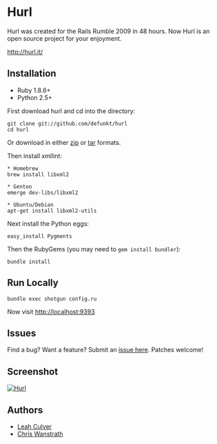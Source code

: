 Hurl
====

Hurl was created for the Rails Rumble 2009 in 48 hours.
Now Hurl is an open source project for your enjoyment.

<http://hurl.it/>


Installation
------------

* Ruby 1.8.6+
* Python 2.5+

First download hurl and cd into the directory:

    git clone git://github.com/defunkt/hurl
    cd hurl

Or download in either
[zip](http://github.com/defunkt/hurl/zipball/master) or
[tar](http://github.com/defunkt/hurl/tarball/master) formats.

Then install xmllint:

    * Homebrew
    brew install libxml2

    * Gentoo
    emerge dev-libs/libxml2

    * Ubuntu/Debian
    apt-get install libxml2-utils

Next install the Python eggs:

    easy_install Pygments

Then the RubyGems (you may need to `gem install bundler`):

    bundle install


Run Locally
-----------

    bundle exec shotgun config.ru

Now visit <http://localhost:9393>


Issues
------

Find a bug? Want a feature? Submit an [issue
here](http://github.com/defunkt/hurl/issues). Patches welcome!


Screenshot
----------

[![Hurl](http://img.skitch.com/20091020-xtiqtj4eajuxs43iu5h3be7upj.png)](http://hurl.it)


Authors
-------

* [Leah Culver][2]
* [Chris Wanstrath][3]


[1]: http://r09.railsrumble.com/
[2]: http://github.com/leah
[3]: http://github.com/defunkt
[4]: http://github.com/rtomayko/shotgun
